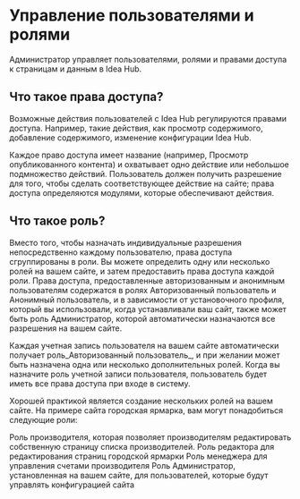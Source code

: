 # Управление пользователями и ролями

Администратор управляет пользователями, ролями и правами доступа к страницам и данным в Idea Hub.

## Что такое права доступа?

Возможные действия пользователей с Idea Hub регулируются правами доступа. Например, такие действия, как просмотр содержимого, добавление содержимого, изменение конфигурации Idea Hub. 

Каждое право доступа имеет название (например, Просмотр опубликованного контента) и охватывает одно действие или небольшое подмножество действий. Пользователь должен получить разрешение для того, чтобы сделать соответствующее действие на сайте; права доступа определяются модулями, которые обеспечивают действия.

## Что такое роль?

Вместо того, чтобы назначать индивидуальные разрешения непосредственно каждому пользователю, права доступа сгруппированы в роли. Вы можете определить одну или несколько ролей на вашем сайте, и затем предоставить права доступа каждой роли. Права доступа, предоставленные авторизованным и анонимным пользователям содержатся в ролях Авторизованный пользователь и Анонимный пользователь, и в зависимости от установочного профиля, который вы использовали, когда устанавливали ваш сайт, также может быть роль Администратор, которой автоматически назначаются все разрешения на вашем сайте.

Каждая учетная запись пользователя на вашем сайте автоматически получает роль_Авторизованный пользователь_, и при желании может быть назначена одна или несколько дополнительных ролей. Когда вы назначите роль учетной записи пользователя, пользователь будет иметь все права доступа при входе в систему.

Хорошей практикой является создание нескольких ролей на вашем сайте. На примере сайта городская ярмарка, вам могут понадобиться следующие роли:

Роль производителя, которая позволяет производителям редактировать собственную страницу списка производителей.
Роль редактора для редактирования страниц городской ярмарки
Роль менеджера для управления счетами производителя
Роль Администратор, установленная на вашем сайте, для пользователей, которые будут управлять конфигурацией сайта
